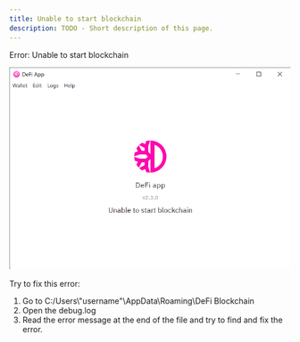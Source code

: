 ```yaml
---
title: Unable to start blockchain
description: TODO - Short description of this page.
---
```


Error: Unable to start blockchain

![center](./../media/Unable_to_start_blockchain.png)

Try to fix this error:

1.  Go to C:/Users\\"username"\AppData\Roaming\DeFi Blockchain
2.  Open the debug.log
3.  Read the error message at the end of the file and try to find and fix the error.
